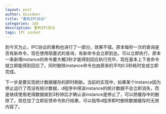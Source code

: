 ```yaml
---
layout: post
author: missdeer
title: "重构IPC协议"
categories: Job
description: 重构IPC协议
tags: IPC socket
---
```

到今天为止，IPC协议的重构也进行了一部分，效果不错。原本每秒一次的查询是否有新命令，现在使用阻塞式的查询，有新命令会立即到达，可以立即执行，原本一条新增instance的命令要大概3秒才能得到回应执行完毕，现在基本上下发命令就立即能得到回应了。同时删除instance命令也由原来的平均0.5秒耗时变成立即完成。

下一步是要实现统计数据缓存的即时刷新。当前的实现中，如果某个instance因为停止运行了而没有统计数据，d程序中得该instance的统计数据不会立即消失，而是继续使用老得数据直到3秒钟后才确认该instance是停止了，可以把缓存中的删除了。现在加了立即反馈命令执行结果，可以指导d程序即时删除数据缓存的无效内容了。
